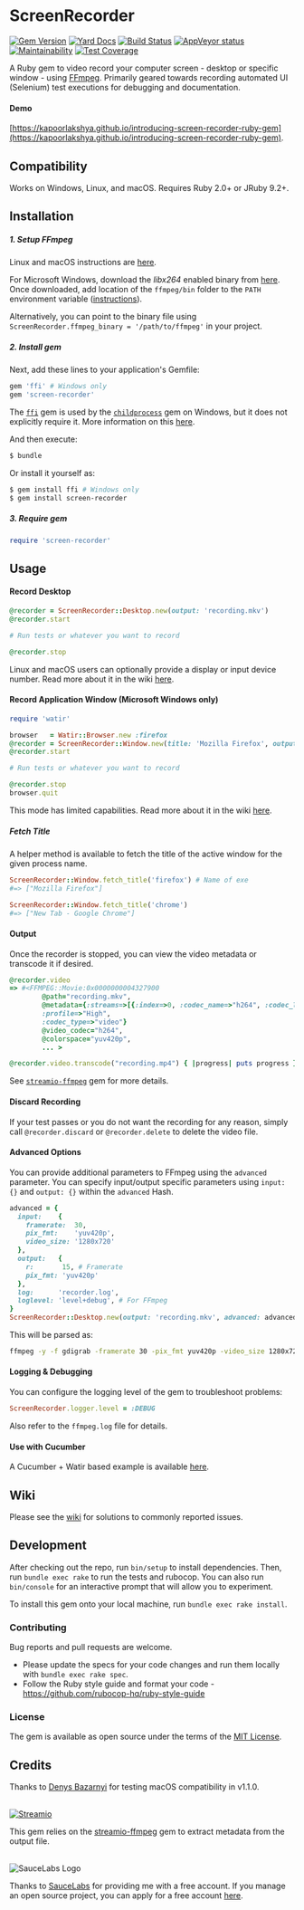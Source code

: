 # ScreenRecorder

[![Gem Version](https://badge.fury.io/rb/screen-recorder.svg)](https://badge.fury.io/rb/screen-recorder)
[![Yard Docs](http://img.shields.io/badge/yard-docs-blue.svg)](https://www.rubydoc.info/github/kapoorlakshya/screen-recorder/master)
[![Build Status](https://travis-ci.org/kapoorlakshya/screen-recorder.svg?branch=master)](https://travis-ci.org/kapoorlakshya/screen-recorder)
[![AppVeyor status](https://ci.appveyor.com/api/projects/status/u1qashueuw82r235/branch/master?svg=true)](https://ci.appveyor.com/project/kapoorlakshya/screen-recorder/branch/master)
[![Maintainability](https://api.codeclimate.com/v1/badges/b6049dfee7375aed9bc8/maintainability)](https://codeclimate.com/github/kapoorlakshya/screen-recorder/maintainability)
[![Test Coverage](https://api.codeclimate.com/v1/badges/b6049dfee7375aed9bc8/test_coverage)](https://codeclimate.com/github/kapoorlakshya/screen-recorder/test_coverage)

A Ruby gem to video record your computer screen - desktop or specific
window - using [FFmpeg](https://www.ffmpeg.org/). Primarily
geared towards recording automated UI (Selenium) test executions for 
debugging and documentation.

#### Demo
[https://kapoorlakshya.github.io/introducing-screen-recorder-ruby-gem](https://kapoorlakshya.github.io/introducing-screen-recorder-ruby-gem).

## Compatibility

Works on Windows, Linux, and macOS. Requires Ruby 2.0+ or JRuby 9.2+.

## Installation

##### 1. Setup FFmpeg

Linux and macOS instructions are [here](https://www.ffmpeg.org/download.html). 

For Microsoft Windows, download the *libx264* enabled binary from [here](https://ffmpeg.zeranoe.com/builds/).
Once downloaded, add location of the `ffmpeg/bin` folder to the `PATH` 
environment variable ([instructions](https://windowsloop.com/install-ffmpeg-windows-10/)).

Alternatively, you can point to the binary file using 
`ScreenRecorder.ffmpeg_binary = '/path/to/ffmpeg'` in your project.

##### 2. Install gem

Next, add these lines to your application's Gemfile:

```ruby
gem 'ffi' # Windows only
gem 'screen-recorder'
```

The [`ffi`](https://github.com/ffi/ffi) gem is used by the 
[`childprocess`](https://github.com/enkessler/childprocess) gem on 
Windows, but it does not explicitly require it. More information 
on this [here](https://github.com/enkessler/childprocess/issues/150).


And then execute:

```bash
$ bundle
```

Or install it yourself as:

```bash
$ gem install ffi # Windows only
$ gem install screen-recorder
```

##### 3. Require gem

```ruby
require 'screen-recorder'
```

## Usage

#### Record Desktop

```ruby
@recorder = ScreenRecorder::Desktop.new(output: 'recording.mkv')
@recorder.start

# Run tests or whatever you want to record

@recorder.stop
```

Linux and macOS users can optionally provide a display or input device number.
Read more about it in the wiki [here](https://github.com/kapoorlakshya/screen-recorder/wiki/Input-Values).

#### Record Application Window (Microsoft Windows only)

```ruby
require 'watir'

browser   = Watir::Browser.new :firefox
@recorder = ScreenRecorder::Window.new(title: 'Mozilla Firefox', output: 'recording.mkv')
@recorder.start

# Run tests or whatever you want to record

@recorder.stop
browser.quit 
```
This mode has limited capabilities. Read more about it in the wiki 
[here](https://github.com/kapoorlakshya/screen-recorder/wiki/Window-Capture-Limitations).

##### Fetch Title

A helper method is available to fetch the title of the active window
for the given process name.

```ruby
ScreenRecorder::Window.fetch_title('firefox') # Name of exe
#=> ["Mozilla Firefox"]

ScreenRecorder::Window.fetch_title('chrome')
#=> ["New Tab - Google Chrome"]
```

#### Output

Once the recorder is stopped, you can view the video metadata or transcode
it if desired.

```ruby
@recorder.video
=> #<FFMPEG::Movie:0x0000000004327900 
        @path="recording.mkv", 
        @metadata={:streams=>[{:index=>0, :codec_name=>"h264", :codec_long_name=>"H.264 / AVC / MPEG-4 AVC / MPEG-4 part 10", 
        :profile=>"High", 
        :codec_type=>"video"} 
        @video_codec="h264", 
        @colorspace="yuv420p", 
        ... >

@recorder.video.transcode("recording.mp4") { |progress| puts progress } # 0.2 ... 0.5 ... 1.0
```

See [`streamio-ffmpeg`](https://github.com/streamio/streamio-ffmpeg) gem for more details.

#### Discard Recording

If your test passes or you do not want the recording for any reason,
simply call `@recorder.discard` or `@recorder.delete` to delete
the video file. 

#### Advanced Options

You can provide additional parameters to FFmpeg using the `advanced` 
parameter. You can specify input/output specific parameters using `input: {}`
and `output: {}` within the `advanced` Hash.

```ruby
advanced = {
  input:    {
    framerate:  30,
    pix_fmt:    'yuv420p',
    video_size: '1280x720'
  },
  output:   {
    r:       15, # Framerate
    pix_fmt: 'yuv420p'
  },
  log:      'recorder.log',
  loglevel: 'level+debug', # For FFmpeg
}
ScreenRecorder::Desktop.new(output: 'recording.mkv', advanced: advanced)
```

This will be parsed as:

```bash
ffmpeg -y -f gdigrab -framerate 30 -pix_fmt yuv420p -video_size 1280x720 -i desktop -r 15 pix_fmt yuv420p -loglevel level+debug recording.mkv
```

#### Logging & Debugging

You can configure the logging level of the gem to troubleshoot problems:

```ruby
ScreenRecorder.logger.level = :DEBUG
```

Also refer to the `ffmpeg.log` file for details.

#### Use with Cucumber

A Cucumber + Watir based example is available 
[here](https://github.com/kapoorlakshya/cucumber-watir-test-recorder-example).

## Wiki

Please see the [wiki](https://github.com/kapoorlakshya/screen-recorder/wiki) for solutions to commonly reported issues.

## Development

After checking out the repo, run `bin/setup` to install dependencies. 
Then, run `bundle exec rake` to run the tests and rubocop. You can also run 
`bin/console` for an interactive prompt that will allow you to experiment.

To install this gem onto your local machine, run `bundle exec rake install`. 

### Contributing

Bug reports and pull requests are welcome. 

- Please update the specs for your code changes and run them locally with `bundle exec rake spec`.
- Follow the Ruby style guide and format your code - <https://github.com/rubocop-hq/ruby-style-guide>

### License

The gem is available as open source under the terms of the [MIT License](https://opensource.org/licenses/MIT).

## Credits

Thanks to [Denys Bazarnyi](https://github.com/bazarnyi) for testing 
macOS compatibility in v1.1.0.
<br />
<br />

[![Streamio](http://d253c4ja9jigvu.cloudfront.net/assets/small-logo.png)](http://streamio.com)

This gem relies on the [streamio-ffmpeg](https://github.com/streamio/streamio-ffmpeg) 
gem to extract metadata from the output file.
<br />
<br />

![SauceLabs Logo](https://saucelabs.com/content/images/logo.png)

Thanks to [SauceLabs](https://saucelabs.com) for providing me with a 
free account. If you manage an open source project, you can apply for 
a free account [here](https://saucelabs.com/open-source).
